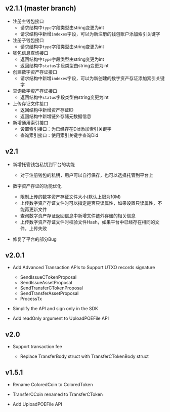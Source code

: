 v2.1.1 (master branch)
--------

* 注册主钱包接口
	- 请求结构中`type`字段类型由string变更为int
	- 请求结构中新增`indexes`字段，可以为新注册的钱包账户添加索引关键字
* 注册子钱包接口
	- 请求结构中`type`字段类型由string变更为int
* 钱包信息查询接口
	- 返回结构中`type`字段类型由string变更为int
	- 返回结构中`status`字段类型由string变更为int
* 创建数字资产存证接口
	- 请求结构中新增`indexes`字段，可以为新创建的数字资产存证添加索引关键字
* 查询数字资产存证接口
	- 返回结构中`status`字段类型由string变更为int
* 上传存证文件接口
	- 返回结构中新增资产存证ID
	- 返回结构中新增链外存储元数据信息
* 新增通用索引接口
	* 设置索引接口：为已经存在Did添加索引关键字
	* 查询索引接口：使用索引关键字查询Did

v2.1
--------

* 新增托管钱包私钥到平台的功能
	* 对于注册钱包的私钥，用户可以自行保存，也可以选择托管到平台上

* 数字资产存证的功能优化
	* 限制上传的数字资产存证文件大小(默认上限为10M)
	* 上传数字资产存证文件时可以指定是否只读属性，如果设置只读属性，不能再更新文件
	* 查询数字资产存证返回信息中新增文件链外存储的相关信息
	* 上传数字资产存证文件时校验文件Hash，如果平台中已经存在相同的文件，上传失败

* 修复了平台的部分Bug

v2.0.1
--------

* Add Advanced Transaction APIs to Support UTXO records signature
	* SendIssueCTokenProposal
	* SendIssueAssetProposal
	* SendTransferCTokenProposal
	* SendTransferAssetProposal
	* ProcessTx

* Simplify the API and sign only in the SDK

* Add readOnly argument to UploadPOEFile API

v2.0
--------

* Support transaction fee

	* Replace TransferBody struct with TransferCTokenBody struct

v1.5.1
--------

* Rename ColoredCoin to ColoredToken

* TransferCCoin renamed to TransferCToken

* Add UploadPOEFile API
